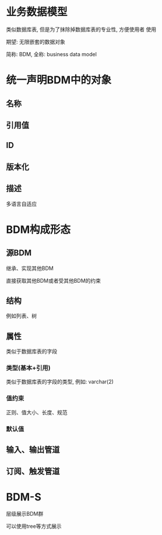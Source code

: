 # 业务数据模型

类似数据库表, 但是为了抹除掉数据库表的专业性, 方便使用者 使用

期望: 无限嵌套的数据对象

简称: BDM, 全称: business data model

# 统一声明BDM中的对象

## 名称

## 引用值

## ID

## 版本化

## 描述

多语言自适应

# BDM构成形态

## 源BDM

继承、实现其他BDM

直接获取其他BDM或者受其他BDM的约束

## 结构

例如列表、树

## 属性

类似于数据库表的字段

### 类型(基本+引用)

类似于数据库表的字段的类型, 例如: varchar(2)

### 值约束

正则、值大小、长度、规范

### 默认值

## 输入、输出管道

## 订阅、触发管道

# BDM-S

层级展示BDM群

可以使用tree等方式展示